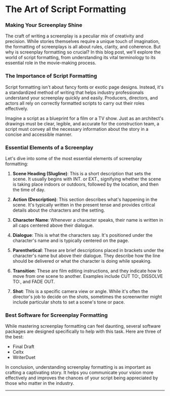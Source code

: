 # The Art of Script Formatting

### Making Your Screenplay Shine 

The craft of writing a screenplay is a peculiar mix of creativity and precision. While stories themselves require a unique touch of imagination, the formatting of screenplays is all about rules, clarity, and coherence. But why is screenplay formatting so crucial? In this blog post, we'll explore the world of script formatting, from understanding its vital terminology to its essential role in the movie-making process.

### The Importance of Script Formatting 

Script formatting isn't about fancy fonts or exotic page designs. Instead, it's a standardized method of writing that helps industry professionals understand your screenplay quickly and easily. Producers, directors, and actors all rely on correctly formatted scripts to carry out their roles effectively.

Imagine a script as a blueprint for a film or a TV show. Just as an architect's drawings must be clear, legible, and accurate for the construction team, a script must convey all the necessary information about the story in a concise and accessible manner.

### Essential Elements of a Screenplay 

Let's dive into some of the most essential elements of screenplay formatting:

1. **Scene Heading (Slugline)**: This is a short description that sets the scene. It usually begins with INT. or EXT., signifying whether the scene is taking place indoors or outdoors, followed by the location, and then the time of day. 

2. **Action (Description)**: This section describes what's happening in the scene. It's typically written in the present tense and provides critical details about the characters and the setting.

3. **Character Name**: Whenever a character speaks, their name is written in all caps centered above their dialogue.

4. **Dialogue**: This is what the characters say. It's positioned under the character's name and is typically centered on the page.

5. **Parenthetical**: These are brief descriptions placed in brackets under the character's name but above their dialogue. They describe how the line should be delivered or what the character is doing while speaking.

6. **Transition**: These are film editing instructions, and they indicate how to move from one scene to another. Examples include CUT TO:, DISSOLVE TO:, and FADE OUT.

7. **Shot**: This is a specific camera view or angle. While it's often the director's job to decide on the shots, sometimes the screenwriter might include particular shots to set a scene's tone or pace.

### Best Software for Screenplay Formatting 

While mastering screenplay formatting can feel daunting, several software packages are designed specifically to help with this task. Here are three of the best:

- Final Draft
- Celtx
- WriterDuet

In conclusion, understanding screenplay formatting is as important as crafting a captivating story. It helps you communicate your vision more effectively and improves the chances of your script being appreciated by those who matter in the industry. 

---
